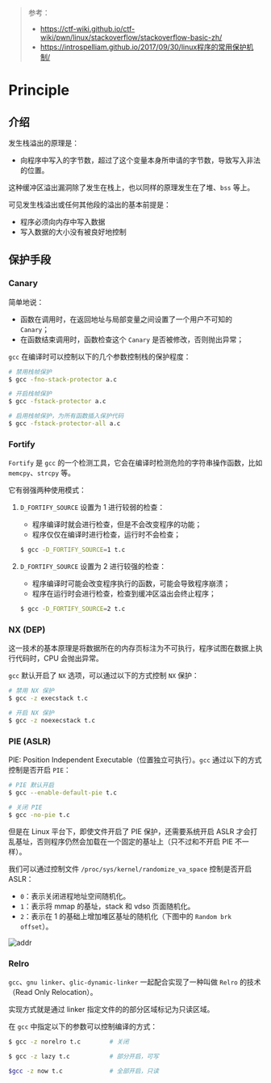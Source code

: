 > 参考：
>
> - <https://ctf-wiki.github.io/ctf-wiki/pwn/linux/stackoverflow/stackoverflow-basic-zh/>
> - <https://introspelliam.github.io/2017/09/30/linux程序的常用保护机制/>

# Principle

## 介绍

发生栈溢出的原理是：

- 向程序中写入的字节数，超过了这个变量本身所申请的字节数，导致写入非法的位置。

这种缓冲区溢出漏洞除了发生在栈上，也以同样的原理发生在了堆、`bss` 等上。

可见发生栈溢出或任何其他段的溢出的基本前提是：

- 程序必须向内存中写入数据
- 写入数据的大小没有被良好地控制

## 保护手段

### Canary

简单地说：

- 函数在调用时，在返回地址与局部变量之间设置了一个用户不可知的 `Canary`；
- 在函数结束调用时，函数检查这个 `Canary` 是否被修改，否则抛出异常；

`gcc` 在编译时可以控制以下的几个参数控制栈的保护程度：

```bash
# 禁用栈帧保护
$ gcc -fno-stack-protector a.c

# 开启栈帧保护
$ gcc -fstack-protector a.c

# 启用栈帧保护，为所有函数插入保护代码
$ gcc -fstack-protector-all a.c
```

### Fortify

`Fortify` 是 `gcc` 的一个检测工具，它会在编译时检测危险的字符串操作函数，比如 `memcpy`、`strcpy` 等。

它有弱强两种使用模式：

1. `D_FORTIFY_SOURCE` 设置为 1 进行较弱的检查：

   - 程序编译时就会进行检查，但是不会改变程序的功能；
   - 程序仅仅在编译时进行检查，运行时不会检查；

   ```bash
   $ gcc -D_FORTIFY_SOURCE=1 t.c
   ```

2. `D_FORTIFY_SOURCE`  设置为 2 进行较强的检查：

   - 程序编译时可能会改变程序执行的函数，可能会导致程序崩溃；
   - 程序在运行时会进行检查，检查到缓冲区溢出会终止程序；

   ```bash
   $ gcc -D_FORTIFY_SOURCE=2 t.c
   ```

### NX (DEP)

这一技术的基本原理是将数据所在的内存页标注为不可执行，程序试图在数据上执行代码时，CPU 会抛出异常。

`gcc` 默认开启了 `NX` 选项，可以通过以下的方式控制 `NX` 保护： 

```bash
# 禁用 NX 保护
$ gcc -z execstack t.c

# 开启 NX 保护
$ gcc -z noexecstack t.c
```

### PIE (ASLR)

PIE: Position Independent Executable（位置独立可执行）。`gcc` 通过以下的方式控制是否开启 `PIE`：

```bash
# PIE 默认开启
$ gcc --enable-default-pie t.c

# 关闭 PIE
$ gcc -no-pie t.c
```

但是在 Linux 平台下，即使文件开启了 PIE 保护，还需要系统开启 ASLR 才会打乱基址，否则程序仍然会加载在一个固定的基址上（只不过和不开启 PIE 不一样）。

我们可以通过控制文件 `/proc/sys/kernel/randomize_va_space` 控制是否开启 ASLR：

- `0`：表示关闭进程地址空间随机化。
- `1`：表示将 mmap 的基址，stack 和 vdso 页面随机化。
- `2`：表示在 1 的基础上增加堆区基址的随机化（下图中的 `Random brk offset`）。

![addr](<https://ctf-wiki.github.io/ctf-wiki/pwn/linux/glibc-heap/figure/program_virtual_address_memory_space.png>)

### Relro

`gcc`、`gnu linker`、`glic-dynamic-linker` 一起配合实现了一种叫做 `Relro` 的技术（Read Only Relocation）。

实现方式就是通过 linker 指定文件的的部分区域标记为只读区域。

在 `gcc` 中指定以下的参数可以控制编译的方式：

```bash
$ gcc -z norelro t.c		# 关闭

$ gcc -z lazy t.c			# 部分开启，可写

$gcc -z now t.c				# 全部开启，只读
```


